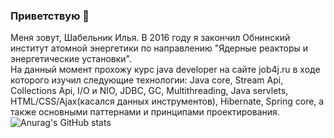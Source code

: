 ### Приветствую 👋

Меня зовут, Шабельник Илья.
В 2016 году я закончил Обнинский институт атомной энергетики по направлению "Ядерные реакторы и энергетические установки".
<br>На данный момент прохожу курс java developer на сайте job4j.ru в ходе которого изучил следующие технологии: Java core, Stream Api, Collections Api, I/O и NIO, JDBC, GC, Multithreading, Java servlets, HTML/CSS/Ajax(касался данных инструментов), Hibernate, Spring core, а также основными паттернами и принципами проектирования.
<br>![Anurag's GitHub stats](https://github-readme-stats.vercel.app/api?username=shabelnikilya&show_icons=true&theme=tokyonight)

